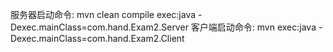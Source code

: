 服务器启动命令:   mvn clean compile exec:java -Dexec.mainClass=com.hand.Exam2.Server
客户端启动命令:   mvn exec:java -Dexec.mainClass=com.hand.Exam2.Client